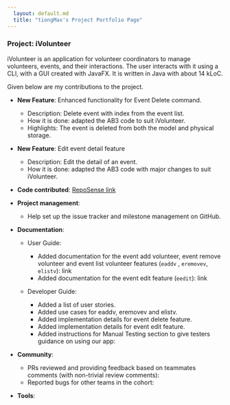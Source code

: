 ```yaml
---
  layout: default.md
  title: "tiongMax's Project Portfolio Page"
---
```


### Project: iVolunteer

iVolunteer is an application for volunteer coordinators to manage volunteers, events, and their interactions. The user 
interacts with it using a CLI, with a GUI created with JavaFX. It is written in Java with about 14 kLoC.

Given below are my contributions to the project.

* **New Feature**: Enhanced functionality for Event Delete command.
  * Description: Delete event with index from the event list.
  * How it is done: adapted the AB3 code to suit iVolunteer.
  * Highlights: The event is deleted from both the model and physical storage.

* **New Feature**: Edit event detail feature
  * Description: Edit the detail of an event. 
  * How it is done: adapted the AB3 code with major changes to suit iVolunteer.

* **Code contributed**: [RepoSense link](https://nus-cs2103-ay2324s1.github.io/tp-dashboard/?search=tiongMax&breakdown=true)

* **Project management**: 
    * Help set up the issue tracker and milestone management on GitHub.

* **Documentation**: 
  * User Guide: 
    * Added documentation for the event add volunteer, event remove volunteer and event list volunteer features (`eaddv`
      , `eremovev`, `elistv`): link
    * Added documentation for the event edit feature (`eedit`): link
    
  * Developer Guide:
    * Added a list of user stories.
    * Added use cases for eaddv, eremovev and elistv.
    * Added implementation details for event delete feature.
    * Added implementation details for event edit feature.
    * Added instructions for Manual Testing section to give testers guidance on using our app:
    
* **Community**: 
  * PRs reviewed and providing feedback based on teammates comments (with non-trivial review comments):
  * Reported bugs for other teams in the cohort:

* **Tools**: 

